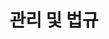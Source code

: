 ---
title: "관리 및 법규"
permalink: /mgmtlaw/
layout: collection
collection: mgmtlaw
taxonomy: mgmtlaw
---